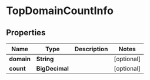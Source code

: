 

# TopDomainCountInfo


## Properties

| Name | Type | Description | Notes |
|------------ | ------------- | ------------- | -------------|
|**domain** | **String** |  |  [optional] |
|**count** | **BigDecimal** |  |  [optional] |



